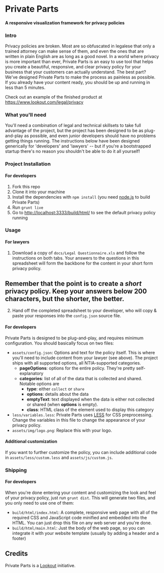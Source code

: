# Private Parts
#### A responsive visualization framework for privacy policies

### Intro

Privacy policies are broken. Most are so obfuscated in legalese that only a trained attorney can make sense of them, and even the ones that are written in plain English are as long as a good novel. 
In a world where privacy is more important than ever, Private Parts is an easy to use tool that helps you create a beautiful, responsive, and clear privacy policy for your business that your customers can actually understand. 
The best part? We've designed Private Parts to make the process as painless as possible. If you already have your content ready, you should be up and running in less than 5 minutes.

Check out an example of the finished product at
<a href="https://www.lookout.com/legal/privacy" target="_blank">https://www.lookout.com/legal/privacy</a>

### What you'll need

You'll need a combination of legal and technical skillsets to take full advantage of the project, but the project has been designed to be as plug-and-play as possible, and even junior developers should have no problems getting things running.
The instructions below have been designed generically for 'developers' and 'lawyers' -- but if you're a bootstrapped startup there's no reason you shouldn't be able to do it all yourself!

### Project Installation
#### For developers

1. Fork this repo
2. Clone it into your machine
3. Install the dependencies with ``npm install`` (you need [node.js](http://nodejs.org/download/) to build Private Parts)
4. Run ``grunt live``
5. Go to [http://localhost:3333/build/html/](http://localhost:3333/build/html/) to see the default privacy policy running

### Usage

#### For lawyers

1. Download a copy of ``docs/Legal Questionnaire.xls`` and follow the instructions on both tabs. Your answers to the questions in this spreadsheet will form the backbone for the content in your short form privacy policy. 
## Remember that the point is to create a *short* privacy policy. Keep your answers below 200 characters, but the shorter, the better.
2. Hand off the completed spreadsheet to your developer, who will copy & paste your responses into the ``config.json`` source file.

#### For developers

Private Parts is designed to be plug-and-play, and requires minimum configuration. You should basically focus on two files:

- ``assets/config.json``: Options and text for the policy itself. This is where you'll need to include content from your lawyer (see above). The project ships with all supported options, all NTIA-supported categories.
  - **pageOptions**: options for the entire policy. They're pretty self-explanatory
  - **categories**: list of all of the data that is collected and shared. Notable options are
    - **type**: either ``collect`` or ``share``
    - **options**: details about the data
    - **emptyText**: text displayed when the data is either not collected or shared (when **options** is empty).
    - **class**: HTML class of the element used to display this category
- ``less/variables.less``: Private Parts uses [LESS](http://lesscss.org/) for CSS preprocessing. Change the variables in this file to change the appearance of your privacy policy.
- ``assets/img/logo.png``: Replace this with your logo.

#### Additional customization
If you want to further customize the policy, you can include additional code in ``assets/less/custom.less`` and ``assets/js/custom.js``.

### Shipping

#### For developers

When you're done entering your content and customizing the look and feel of your privacy policy, just run ``grunt dist``. This will generate two files, and you only need to use one of them:

- ``build/html/index.html``: A complete, responsive web page with all of the required CSS and JavaScript code minified and embedded into the HTML. You can just drop this file on any web server and you're done. 
- ``build/html/main.html``: Just the body of the web page, so you can integrate it with your website template (usually by adding a header and a footer)

## Credits

Private Parts is a [Lookout](https://lookout.com) initiative.
